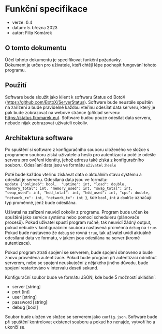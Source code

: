 # Funkční specifikace

- verze: 0.4
- datum: 5. března 2023
- autor: Filip Komárek

## O tomto dokumentu
Účel tohoto dokumentu je specifikovat funkční požadavky.  
Dokument je určen pro uživatele, kteří chtějí lépe pochopit fungování tohoto programu.

## Použití
Software bude sloužit jako klient k softwaru Status od BotoX (https://github.com/BotoX/ServerStatus). Software bude neustále spuštěn na zařízení a bude pravidelně každou vteřinu odesílat data serveru, který je pak bude zobrazovat na webové stránce (příklad serveru: https://status.fkomarek.eu). Software budou pouze odesílat data serveru, nebude nijak zobrazovat uživateli cokoliv.

## Architektura software
Po spuštění si software z konfiguračního souboru uloženého ve složce s programem souboru získá uživatele a heslo pro autentizaci a poté je odešle serveru pro ověření identity, jehož adresu také získá z konfiguračního souboru. Odesílaní data jsou ve formátu `uživatel:heslo`  
  
Poté bude každou vteřinu získávat data o aktuálním stavu systému a odesílat je serveru. Odesílaná data jsou ve formátu:  
`update {"online6": bool,  "uptime": int, "load": double, "memory_total": int, "memory_used": int, "swap_total": int, "swap_used": int, "hdd_total": int, "hdd_used": int, "cpu": double, "network_rx": int, "network_tx": int }`, kde  `bool`, `int` a `double` označují typ proměnné, jenž bude odesílána. 
  
Uživatel na zařízení neuvidí cokoliv z programu. Program bude určen ke spuštění jako service systému nebo pomocí scheduleru (plánovače procesů). Pokud uživatel spustí program ručně, tak neuvidí žádný output, pokud nebude v konfiguračním souboru nastavená proměnná `debug` na `true`. Pokud bude nastaveno že `debug` se rovná `true`, tak uživatel uvidí aktuálně odesílaná data ve formátu, v jakém jsou odesílána na server (kromě autentizace).  
  
Pokud program ztratí spojení se serverem, bude spojení obnoveno a bude znovu provedena autentizace. Pokud bude program při autentizaci odmítnut serverem, nebo se spojení neuskuteční z nějakého jiného důvodu, bude spojení restartováno v intervalu deseti sekund.

Konfigurační soubor bude ve formátu JSON, kde bude 5 možností ukládání:
- server [string]
- port [int]
- user [string]
- password [string]
- debug [bool]

Soubor bude uložen ve složce se serverem jako `config.json`. Software bude při spuštění kontrolovat existenci souboru a pokud ho nenajde, vytvoří ho a ukončí se.